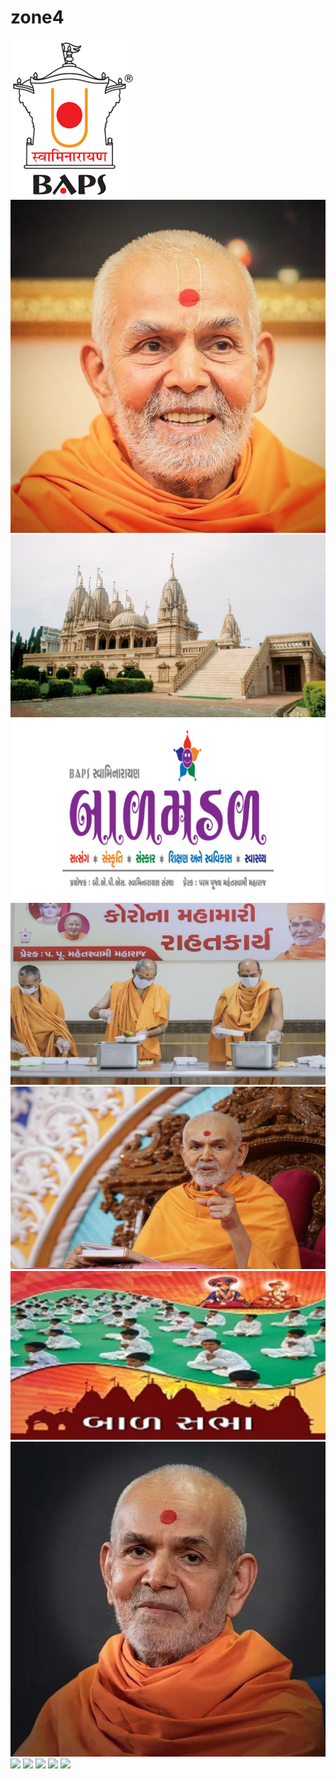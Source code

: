 # zone4
<img src="images/1.png">
<img src="images/aa.jpg">
<img src="images/BAPS_Surat.jpg" >
<img src="images/BAPS_Surat_1.jpg" >
<img src="images/BAPS_Surat_2.jpg" >
<img src="images/BAPS_Surat_3.jpg" >
<img src="images/bal_1.jpg">
<img src="images/recent_1.png" >
<img src="images/c31.jpg">
<img src="images/s13.JPG">
<img src="images/mah_1.jpg">
<img src="images/re_1.png">
<img src="images/bal2.jpg">
